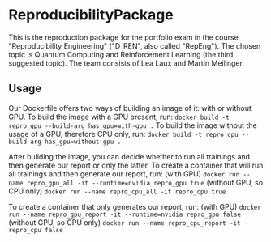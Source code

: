 # ReproducibilityPackage

This is the reproduction package for the portfolio exam in the course "Reproducibility Engineering" ("D_REN", also called "RepEng").
The chosen topic is Quantum Computing and Reinforcement Learning (the third suggested topic).
The team consists of Lea Laux and Martin Meilinger.


## Usage

Our Dockerfile offers two ways of building an image of it: with or without GPU.
To build the image with a GPU present, run:
``
docker build -t repro_gpu --build-arg has_gpu=with-gpu .
``
To build the image without the usage of a GPU, therefore CPU only, run:
``
docker build -t repro_cpu --build-arg has_gpu=without-gpu .
``


After building the image, you can decide whether to run all trainings and then generate our report or only the latter.
To create a container that will run all trainings and then generate our report, run:
(with GPU)
``
docker run --name repro_gpu_all -it --runtime=nvidia repro_gpu true
``
(without GPU, so CPU only)
``
docker run --name repro_cpu_all -it repro_cpu true
``

To create a container that only generates our report, run:
(with GPU)
``
docker run --name repro_gpu_report -it --runtime=nvidia repro_gpu false
``
(without GPU, so CPU only)
``
docker run --name repro_cpu_report -it repro_cpu false
``